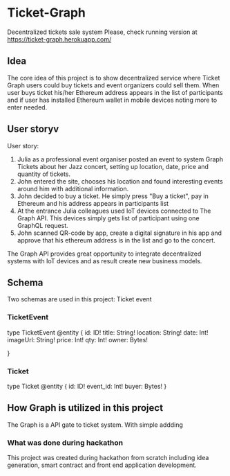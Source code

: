 # Ticket-Graph
Decentralized tickets sale system
Please, check running version at https://ticket-graph.herokuapp.com/

## Idea
The core idea of this project is to show decentralized service where Ticket Graph users could buy tickets and event organizers could sell them. When user buys ticket his/her Ethereum address appears in the list of participants and if user has installed Ethereum wallet in mobile devices noting more to enter needed.

## User storyv

User story: 
1. Julia as a professional event organiser posted an event to system Graph Tickets about her Jazz concert, setting up location, date, price and quantity of tickets. 
2. John entered the site, chooses his location and found interesting events around him with additional information. 
3. John decided to buy a ticket. He simply press "Buy a ticket", pay in Ethereum and his address appears in participants list 
4. At the entrance Julia colleagues used IoT devices connected to The Graph API. This devices simply gets list of participant using one GraphQL request. 
5. John scanned QR-code by app, create a digital signature in his app and approve that his ethereum address is in the list and go to the concert.

The Graph API provides great opportunity to integrate decentralized systems with IoT devices and as result create new business models.

## Schema
Two schemas are used in this project: Ticket event

### TicketEvent

type TicketEvent @entity {
  id: ID!
  title: String!
  location: String!
  date: Int!
  imageUrl: String!
  price: Int!
  qty: Int!
  owner: Bytes!
  
}

### Ticket

type Ticket @entity {
  id: ID!
  event_id: Int!
  buyer: Bytes!
}

## How Graph is utilized in this project
The Graph is a API gate to ticket system. With simple addding 

### What was done during hackathon
This project was created during hackathon from scratch including idea generation, smart contract and front end application development.




